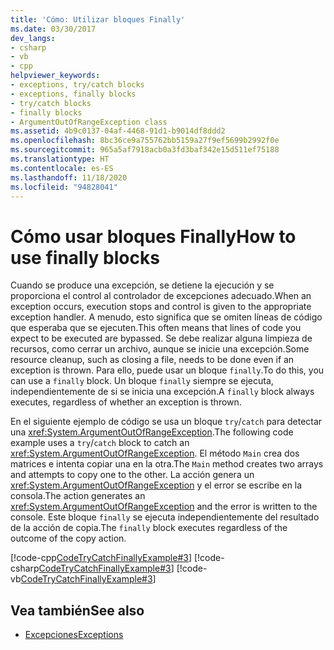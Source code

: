 ```yaml
---
title: 'Cómo: Utilizar bloques Finally'
ms.date: 03/30/2017
dev_langs:
- csharp
- vb
- cpp
helpviewer_keywords:
- exceptions, try/catch blocks
- exceptions, finally blocks
- try/catch blocks
- finally blocks
- ArgumentOutOfRangeException class
ms.assetid: 4b9c0137-04af-4468-91d1-b9014df8ddd2
ms.openlocfilehash: 8bc36ce9a755762bb5159a27f9ef5699b2992f0e
ms.sourcegitcommit: 965a5af7918acb0a3fd3baf342e15d511ef75188
ms.translationtype: HT
ms.contentlocale: es-ES
ms.lasthandoff: 11/18/2020
ms.locfileid: "94828041"
---
```

# <a name="how-to-use-finally-blocks"></a><span data-ttu-id="38f62-102">Cómo usar bloques Finally</span><span class="sxs-lookup"><span data-stu-id="38f62-102">How to use finally blocks</span></span>

<span data-ttu-id="38f62-103">Cuando se produce una excepción, se detiene la ejecución y se proporciona el control al controlador de excepciones adecuado.</span><span class="sxs-lookup"><span data-stu-id="38f62-103">When an exception occurs, execution stops and control is given to the appropriate exception handler.</span></span> <span data-ttu-id="38f62-104">A menudo, esto significa que se omiten líneas de código que esperaba que se ejecuten.</span><span class="sxs-lookup"><span data-stu-id="38f62-104">This often means that lines of code you expect to be executed are bypassed.</span></span> <span data-ttu-id="38f62-105">Se debe realizar alguna limpieza de recursos, como cerrar un archivo, aunque se inicie una excepción.</span><span class="sxs-lookup"><span data-stu-id="38f62-105">Some resource cleanup, such as closing a file, needs to be done even if an exception is thrown.</span></span> <span data-ttu-id="38f62-106">Para ello, puede usar un bloque `finally`.</span><span class="sxs-lookup"><span data-stu-id="38f62-106">To do this, you can use a `finally` block.</span></span> <span data-ttu-id="38f62-107">Un bloque `finally` siempre se ejecuta, independientemente de si se inicia una excepción.</span><span class="sxs-lookup"><span data-stu-id="38f62-107">A `finally` block always executes, regardless of whether an exception is thrown.</span></span>

<span data-ttu-id="38f62-108">En el siguiente ejemplo de código se usa un bloque `try`/`catch` para detectar una <xref:System.ArgumentOutOfRangeException>.</span><span class="sxs-lookup"><span data-stu-id="38f62-108">The following code example uses a `try`/`catch` block to catch an <xref:System.ArgumentOutOfRangeException>.</span></span> <span data-ttu-id="38f62-109">El método `Main` crea dos matrices e intenta copiar una en la otra.</span><span class="sxs-lookup"><span data-stu-id="38f62-109">The `Main` method creates two arrays and attempts to copy one to the other.</span></span> <span data-ttu-id="38f62-110">La acción genera un <xref:System.ArgumentOutOfRangeException> y el error se escribe en la consola.</span><span class="sxs-lookup"><span data-stu-id="38f62-110">The action generates an <xref:System.ArgumentOutOfRangeException> and the error is written to the console.</span></span> <span data-ttu-id="38f62-111">Este bloque `finally` se ejecuta independientemente del resultado de la acción de copia.</span><span class="sxs-lookup"><span data-stu-id="38f62-111">The `finally` block executes regardless of the outcome of the copy action.</span></span>

[!code-cpp[CodeTryCatchFinallyExample#3](../../../samples/snippets/cpp/VS_Snippets_CLR/CodeTryCatchFinallyExample/CPP/source2.cpp#3)]
[!code-csharp[CodeTryCatchFinallyExample#3](../../../samples/snippets/csharp/VS_Snippets_CLR/CodeTryCatchFinallyExample/CS/source2.cs#3)]
[!code-vb[CodeTryCatchFinallyExample#3](../../../samples/snippets/visualbasic/VS_Snippets_CLR/CodeTryCatchFinallyExample/VB/source2.vb#3)]  

## <a name="see-also"></a><span data-ttu-id="38f62-112">Vea también</span><span class="sxs-lookup"><span data-stu-id="38f62-112">See also</span></span>

- [<span data-ttu-id="38f62-113">Excepciones</span><span class="sxs-lookup"><span data-stu-id="38f62-113">Exceptions</span></span>](index.md)
